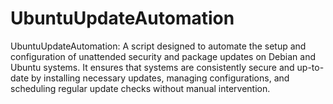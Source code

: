 # UbuntuUpdateAutomation
UbuntuUpdateAutomation: A script designed to automate the setup and configuration of unattended security and package updates on Debian and Ubuntu systems. It ensures that systems are consistently secure and up-to-date by installing necessary updates, managing configurations, and scheduling regular update checks without manual intervention.
